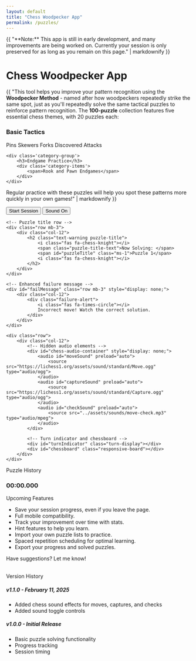 ```yaml
---
layout: default
title: "Chess Woodpecker App"
permalink: /puzzles/
---
```


<div class="alert alert-warning" role="alert">
    {{ "**Note:** This app is still in early development, and many improvements are being worked on. Currently your session is only preserved for as long as you remain on this page." | markdownify }}
</div>

<h1><i class="fa-solid fa-crow"></i> Chess Woodpecker App</h1>

{{ "This tool helps you improve your pattern recognition using the **Woodpecker Method** - named after how woodpeckers repeatedly strike the same spot, just as you'll repeatedly solve the same tactical puzzles to reinforce pattern recognition. The **100-puzzle** collection features five essential chess themes, with 20 puzzles each:

<div class='puzzle-categories'>
    <div class='category-group'>
        <h3>Basic Tactics</h3>
        <div class='category-items'>
            <span>Pins</span>
            <span>Skewers</span>
            <span>Forks</span>
            <span>Discovered Attacks</span>
        </div>
    </div>
    
    <div class='category-group'>
        <h3>Endgame Practice</h3>
        <div class='category-items'>
            <span>Rook and Pawn Endgames</span>
        </div>
    </div>
</div>

Regular practice with these puzzles will help you spot these patterns more quickly in your own games!" | markdownify }}

<div id="puzzle-container" class="text-center container-fluid">
   <!-- Control buttons row -->
    <div class="row mb-3">
        <div class="col-12 d-flex justify-content-center">
            <!-- CHANGED: Added sound toggle button and grouped controls -->
            <div class="control-group">
                <button id="startPuzzle" class="btn btn-primary puzzle-btn">
                    Start Session
                </button>
                <button id="stopPuzzle" class="btn btn-warning puzzle-btn ms-2" style="display: none;">
                    <i class="fas fa-stop-circle"></i> Stop Session
                </button>
                <button id="toggleSound" class="btn puzzle-btn ms-2">
                    <i class="fas fa-volume-up"></i> Sound On
                </button>
            </div>
        </div>
    </div>

    <!-- Puzzle title row -->
    <div class="row mb-3">
        <div class="col-12">
            <h2 class="text-warning puzzle-title">
                <i class="fas fa-chess-knight"></i> 
                <span class="puzzle-title-text">Now Solving: </span>
                <span id="puzzleTitle" class="ms-1">Puzzle 1</span> 
                <i class="fas fa-chess-knight"></i>
            </h2>
        </div>
    </div>

    <!-- Enhanced failure message -->
    <div id="failMessage" class="row mb-3" style="display: none;">
        <div class="col-12">
            <div class="failure-alert">
                <i class="fas fa-times-circle"></i>
                Incorrect move! Watch the correct solution.
            </div>
        </div>
    </div>

    <div class="row">
        <div class="col-12">
            <!-- Hidden audio elements -->
            <div id="chess-audio-container" style="display: none;">
                <audio id="moveSound" preload="auto">
                    <source src="https://lichess1.org/assets/sound/standard/Move.ogg" type="audio/ogg">
                </audio>
                <audio id="captureSound" preload="auto">
                    <source src="https://lichess1.org/assets/sound/standard/Capture.ogg" type="audio/ogg">
                </audio>
                <audio id="checkSound" preload="auto">
                    <source src="../assets/sounds/move-check.mp3" type="audio/mpeg">
                </audio>
            </div>

            <!-- Turn indicator and chessboard -->
            <div id="turnIndicator" class="turn-display"></div>
            <div id="chessboard" class="responsive-board"></div>
        </div>
    </div>
</div>

<div id="puzzleHistoryCard" class="card bg-dark text-light mt-4">
    <div class="card-header text-warning">
        <i class="fas fa-stopwatch"></i> Puzzle History
    </div>
    <div class="card-body text-center">
        <ul id="puzzleHistory" class="list-unstyled">
            <!-- Puzzle times will be dynamically added here -->
        </ul>
        <h3 class="text-info">
            <span id='totalTime' class='display-6'>00:00.000</span>
        </h3>
    </div>
</div>

<div class="card bg-dark text-light mt-5">
    <div class="card-header text-warning" role="button" data-bs-toggle="collapse" 
         data-bs-target="#upcomingFeaturesContent" aria-expanded="false" 
         aria-controls="upcomingFeaturesContent" style="cursor: pointer;">
        <div class="d-flex justify-content-between align-items-center">
            <span><i class="fas fa-hourglass-half me-2"></i> Upcoming Features</span>
            <i class="fas fa-chevron-down version-toggle"></i>
        </div>
    </div>
    <div class="collapse" id="upcomingFeaturesContent">
        <div class="card-body">
            <ul class="list-unstyled">
                <li><i class="fas fa-user-lock text-info"></i> Save your session progress, even if you leave the page.</li>
                <li><i class="fas fa-mobile-alt text-info"></i> Full mobile compatibility.</li>
                <li><i class="fas fa-chart-line text-info"></i> Track your improvement over time with stats.</li>
                <li><i class="fas fa-lightbulb text-info"></i> Hint features to help you learn.</li>
                <li><i class="fas fa-file-upload text-info"></i> Import your own puzzle lists to practice.</li>
                <li><i class="fas fa-calendar-alt text-info"></i> Spaced repetition scheduling for optimal learning.</li>
                <li><i class="fas fa-file-export text-info"></i> Export your progress and solved puzzles.</li>
            </ul>
            <p>Have suggestions? Let me know!</p>
        </div>
    </div>
</div>

<br>
<div class="card bg-dark text-light mb-4">
    <div class="card-header text-warning" role="button" data-bs-toggle="collapse" 
         data-bs-target="#versionHistoryContent" aria-expanded="false" 
         aria-controls="versionHistoryContent" style="cursor: pointer;">
        <div class="d-flex justify-content-between align-items-center">
            <span><i class="fas fa-code-branch me-2"></i> Version History</span>
            <i class="fas fa-chevron-down version-toggle"></i>
        </div>
    </div>
    <div class="collapse" id="versionHistoryContent">
        <div class="card-body">
            <div class="version-list">
                <div class="version-item">
                    <h5 class="text-info">v1.1.0 - February 11, 2025</h5>
                    <ul class="list-unstyled">
                        <li><i class="fas fa-plus-circle text-success"></i> Added chess sound effects for moves, captures, and checks</li>
                        <li><i class="fas fa-plus-circle text-success"></i> Added sound toggle controls</li>
                    </ul>
                </div>
                <div class="version-item">
                    <h5 class="text-info">v1.0.0 - Initial Release</h5>
                    <ul class="list-unstyled">
                        <li><i class="fas fa-check-circle text-success"></i> Basic puzzle solving functionality</li>
                        <li><i class="fas fa-check-circle text-success"></i> Progress tracking</li>
                        <li><i class="fas fa-check-circle text-success"></i> Session timing</li>
                    </ul>
                </div>
            </div>
        </div>
    </div>
</div>

<script type="module">
    import { Chessground } from "https://cdnjs.cloudflare.com/ajax/libs/chessground/9.1.1/chessground.min.js";
    import { Chess } from "https://cdnjs.cloudflare.com/ajax/libs/chess.js/0.13.4/chess.min.js";
</script>

<script src="https://cdn.jsdelivr.net/npm/dayjs@1.10.7/dayjs.min.js"></script>
<script type="module" src="/assets/js/puzzles.js"></script>
